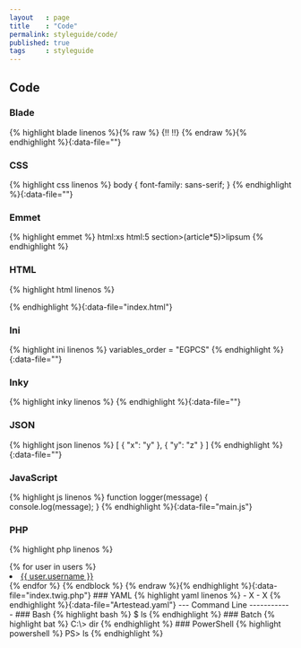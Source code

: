 ```yaml
---
layout   : page
title    : "Code"
permalink: styleguide/code/
published: true
tags     : styleguide
---
```


Code
----

### Blade

{% highlight blade linenos %}{% raw %}
{!! !!}
{% endraw %}{% endhighlight %}{:data-file=""}

### CSS

{% highlight css linenos %}
body {
    font-family: sans-serif;
}
{% endhighlight %}{:data-file=""}

### Emmet

{% highlight emmet %}
html:xs
html:5
section>(article*5)>lipsum
{% endhighlight %}

### HTML

{% highlight html linenos %}
<!DOCTYPE html>
<html>
<head>
    <title>html</title>
    <link rel="stylesheet" href="main.css">
</head>
</html>
{% endhighlight %}{:data-file="index.html"}

### Ini

{% highlight ini linenos %}
variables_order = "EGPCS"
{% endhighlight %}{:data-file=""}

### Inky

{% highlight inky linenos %}
<container>
    <row>
        <columns small="12" large="12">
        </columns>
    </row>
</container>
{% endhighlight %}{:data-file=""}


### JSON

{% highlight json linenos %}
[
    { "x": "y" },
    { "y": "z" }
]
{% endhighlight %}{:data-file=""}

### JavaScript

{% highlight js linenos %}
function logger(message) {
    console.log(message);
}
{% endhighlight %}{:data-file="main.js"}

### PHP

{% highlight php linenos %}
<?php

phpinfo();
{% endhighlight %}{:data-file="bestand.php"}

### SCSS

{% highlight scss linenos %}
html {
    body {
        .home {
            color: red;
        }
    }
}
{% endhighlight %}{:data-file="main.scss"}

### SQL

{% highlight sql linenos %}
-- Toon tabellen
SHOW TABLES;
{% endhighlight %}{:data-file="query.sql"}

### TypeScript

{% highlight ts linenos %}
class {
    
}
{% endhighlight %}{:data-file="main.ts"}

### Twig

{% highlight twig linenos %}{% raw %}
{% extends "layout.html" %}
{% block body %}
  <ul>
  {% for user in users %}
    <li><a href="{{ user.url }}">{{ user.username }}</a></li>
  {% endfor %}
  </ul>
{% endblock %}
{% endraw %}{% endhighlight %}{:data-file="index.twig.php"}

### YAML

{% highlight yaml linenos %}
 - X
   - X
{% endhighlight %}{:data-file="Artestead.yaml"}

---

Command Line
------------

### Bash

{% highlight bash %}
$ ls
{% endhighlight %}

### Batch

{% highlight bat %}
C:\> dir
{% endhighlight %}

### PowerShell

{% highlight powershell %}
PS> ls
{% endhighlight %}

